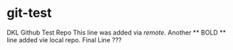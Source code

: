 # git-test
DKL Github Test Repo
This line was added via *remote*.
Another ** BOLD ** line added vie local repo.
Final Line ???
